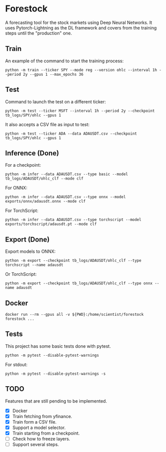 # Forestock

A forecasting tool for the stock markets using Deep Neural Networks. It uses Pytorch-Lightning as the DL framework and covers from the training steps until the "production" one.

## Train
An example of the command to start the training process:

    python -m train --ticker SPY --mode reg --version ohlc --interval 1h --period 2y --gpus 1 --max_epochs 36

## Test
Command to launch the test on a different ticker:

    python -m test --ticker MSFT --interval 1h --period 2y --checkpoint tb_logs/SPY/ohlc --gpus 1

It also accepts a CSV file as input to test:

    python -m test --ticker ADA --data ADAUSDT.csv --checkpoint tb_logs/SPY/ohlc --gpus 1

## Inference (Done)

For a checkpoint:

    python -m infer --data ADAUSDT.csv --type basic --model tb_logs/ADAUSDT/ohlc_clf --mode clf

For ONNX:

    python -m infer --data ADAUSDT.csv --type onnx --model exports/onnx/adausdt.onnx --mode clf

For TorchScript:

    python -m infer --data ADAUSDT.csv --type torchscript --model exports/torchscript/adausdt.pt --mode clf

## Export (Done)

Export models to ONNX:

    python -m export --checkpoint tb_logs/ADAUSDT/ohlc_clf --type torchscript --name adausdt

Or TorchScript:

    python -m export --checkpoint tb_logs/ADAUSDT/ohlc_clf --type onnx --name adausdt

## Docker

    docker run --rm --gpus all -v ${PWD}:/home/scientist/forestock forestock ...

## Tests
This project has some basic tests done with pytest.

    python -m pytest --disable-pytest-warnings

For stdout:

    python -m pytest --disable-pytest-warnings -s

## TODO

Features that are still pending to be implemented.

- [x] Docker
- [x] Train fetching from yfinance.
- [x] Train form a CSV file.
- [x] Support a model selector.
- [x] Train starting from a checkpoint.
- [ ] Check how to freeze layers.
- [ ] Support several steps.
